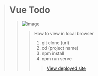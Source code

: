 > # Vue Todo
>> ![image](https://user-images.githubusercontent.com/38973991/61708556-b2113700-ad12-11e9-8c0a-5455f1a92690.png)
>>> How to view in local browser
>>> 1. git clone (url)
>>> 2. cd (project name)
>>> 3. npm install
>>> 4. npm run serve
>>>>[View deployed site](https://vue-todo-bdad4.firebaseapp.com/)
